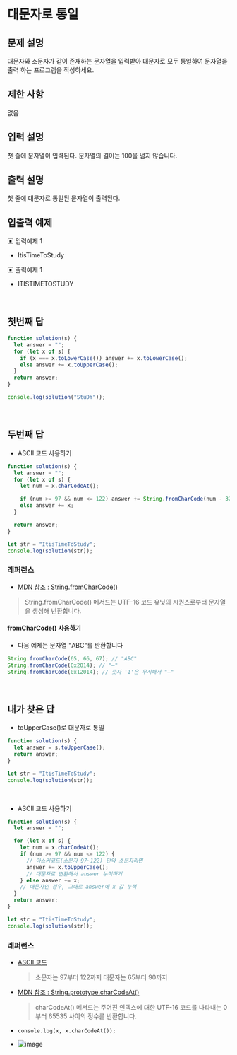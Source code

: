 # 대문자로 통일

## 문제 설명

대문자와 소문자가 같이 존재하는 문자열을 입력받아 대문자로 모두 통일하여 문자열을 출력 하는 프로그램을 작성하세요.

## 제한 사항

없음

## 입력 설명

첫 줄에 문자열이 입력된다. 문자열의 길이는 100을 넘지 않습니다.

## 출력 설명

첫 줄에 대문자로 통일된 문자열이 출력된다.

## 입출력 예제

▣ 입력예제 1

- ItisTimeToStudy

▣ 출력예제 1

- ITISTIMETOSTUDY

  </br>

## 첫번째 답

```js
function solution(s) {
  let answer = "";
  for (let x of s) {
    if (x === x.toLowerCase()) answer += x.toLowerCase();
    else answer += x.toUpperCase();
  }
  return answer;
}

console.log(solution("StuDY"));
```

</br>

## 두번째 답

- ASCII 코드 사용하기

```js
function solution(s) {
  let answer = "";
  for (let x of s) {
    let num = x.charCodeAt();

    if (num >= 97 && num <= 122) answer += String.fromCharCode(num - 32);
    else answer += x;
  }

  return answer;
}

let str = "ItisTimeToStudy";
console.log(solution(str));
```

### 레퍼런스

- [MDN 참조 : String.fromCharCode()](https://developer.mozilla.org/ko/docs/Web/JavaScript/Reference/Global_Objects/String/fromCharCode)

> String.fromCharCode() 메서드는 UTF-16 코드 유닛의 시퀀스로부터 문자열을 생성해 반환합니다.

#### fromCharCode() 사용하기

- 다음 예제는 문자열 "ABC"를 반환합니다

```js
String.fromCharCode(65, 66, 67); // "ABC"
String.fromCharCode(0x2014); // "—"
String.fromCharCode(0x12014); // 숫자 '1'은 무시해서 "—"
```

</br>

## 내가 찾은 답

- toUpperCase()로 대문자로 통일

```js
function solution(s) {
  let answer = s.toUpperCase();
  return answer;
}

let str = "ItisTimeToStudy";
console.log(solution(str));
```

</br>

- ASCII 코드 사용하기

```js
function solution(s) {
  let answer = "";

  for (let x of s) {
    let num = x.charCodeAt();
    if (num >= 97 && num <= 122) {
      // 아스키코드(소문자 97~122) 만약 소문자라면
      answer += x.toUpperCase();
      // 대문자로 변환해서 answer 누적하기
    } else answer += x;
    // 대문자인 경우, 그대로 answer에 x 값 누적
  }
  return answer;
}

let str = "ItisTimeToStudy";
console.log(solution(str));
```

### 레퍼런스

- [ASCII 코드](ktword.co.kr/test/view/view.php?m_temp1=12)

  > 소문자는 97부터 122까지
  > 대문자는 65부터 90까지

- [MDN 참조 : String.prototype.charCodeAt()](https://developer.mozilla.org/ko/docs/Web/JavaScript/Reference/Global_Objects/String/charCodeAt)

  > charCodeAt() 메서드는 주어진 인덱스에 대한 UTF-16 코드를 나타내는 0부터 65535 사이의 정수를 반환합니다.

- `console.log(x, x.charCodeAt());`
- ![image](https://user-images.githubusercontent.com/53133662/160767266-9f221d6d-5e67-483d-9344-7f6cf729ef69.png)

</br>

